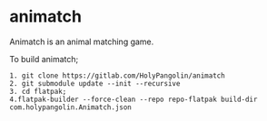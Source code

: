 # animatch

Animatch is an animal matching game.

To build animatch;

```
1. git clone https://gitlab.com/HolyPangolin/animatch
2. git submodule update --init --recursive
3. cd flatpak;
4.flatpak-builder --force-clean --repo repo-flatpak build-dir com.holypangolin.Animatch.json
```

